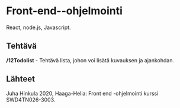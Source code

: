 # Front-end--ohjelmointi
React, node.js, Javascript.


## Tehtävä
**/12Todolist** - Tehtävä lista, johon voi lisätä kuvauksen ja ajankohdan.


## Lähteet
Juha Hinkula 2020, Haaga-Helia: Front end -ohjelmointi kurssi SWD4TN026-3003.
